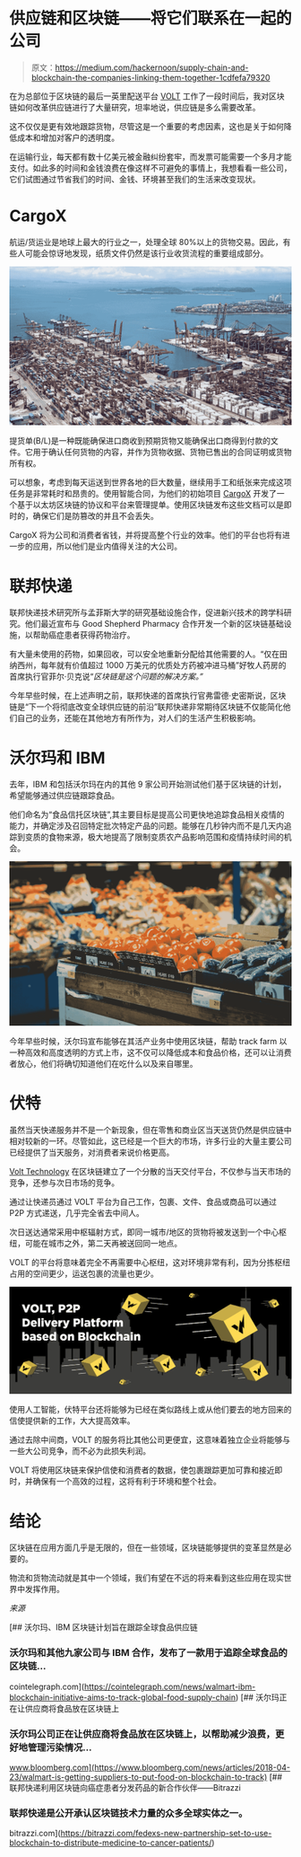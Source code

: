 # 供应链和区块链——将它们联系在一起的公司

> 原文：<https://medium.com/hackernoon/supply-chain-and-blockchain-the-companies-linking-them-together-1cdfefa79320>

在为总部位于区块链的最后一英里配送平台 [VOLT](http://www.volttech.io) 工作了一段时间后，我对区块链如何改革供应链进行了大量研究，坦率地说，供应链是多么需要改革。

这不仅仅是更有效地跟踪货物，尽管这是一个重要的考虑因素，这也是关于如何降低成本和增加对客户的透明度。

在运输行业，每天都有数十亿美元被金融纠纷套牢，而发票可能需要一个多月才能支付。如此多的时间和金钱浪费在像这样不可避免的事情上，我想看看一些公司，它们试图通过节省我们的时间、金钱、环境甚至我们的生活来改变现状。

# CargoX

航运/货运业是地球上最大的行业之一，处理全球 80%以上的货物交易。因此，有些人可能会惊讶地发现，纸质文件仍然是该行业收货流程的重要组成部分。

![](img/a65d7c1685ad3cefa7fea61ffc7a530a.png)

提货单(B/L)是一种既能确保进口商收到预期货物又能确保出口商得到付款的文件。它用于确认任何货物的内容，并作为货物收据、货物已售出的合同证明或货物所有权。

可以想象，考虑到每天运送到世界各地的巨大数量，继续用手工和纸张来完成这项任务是非常耗时和昂贵的。使用智能合同，为他们的初始项目 [CargoX](https://cargox.io/) 开发了一个基于以太坊区块链的协议和平台来管理提单。使用区块链发布这些文档可以是即时的，确保它们是防篡改的并且不会丢失。

CargoX 将为公司和消费者省钱，并将提高整个行业的效率。他们的平台也将有进一步的应用，所以他们是业内值得关注的大公司。

# 联邦快递

联邦快递技术研究所与孟菲斯大学的研究基础设施合作，促进新兴技术的跨学科研究。他们最近宣布与 Good Shepherd Pharmacy 合作开发一个新的区块链基础设施，以帮助癌症患者获得药物治疗。

有大量未使用的药物，如果回收，可以安全地重新分配给其他需要的人。“仅在田纳西州，每年就有价值超过 1000 万美元的优质处方药被冲进马桶”好牧人药房的首席执行官菲尔·贝克说“*区块链是这个问题的解决方案。”*

今年早些时候，在上述声明之前，联邦快递的首席执行官弗雷德·史密斯说，区块链是“下一个将彻底改变全球供应链的前沿”联邦快递非常期待区块链不仅能简化他们自己的业务，还能在其他地方有所作为，对人们的生活产生积极影响。

# 沃尔玛和 IBM

去年，IBM 和包括沃尔玛在内的其他 9 家公司开始测试他们基于区块链的计划，希望能够通过供应链跟踪食品。

他们命名为“食品信托区块链”,其主要目标是提高公司更快地追踪食品相关疫情的能力，并确定涉及召回特定批次特定产品的问题。能够在几秒钟内而不是几天内追踪到变质的食物来源，极大地提高了限制变质农产品影响范围和疫情持续时间的机会。

![](img/684d11c50bf6839c6bfd221e64f01f21.png)

今年早些时候，沃尔玛宣布能够在其活产业务中使用区块链，帮助 track farm 以一种高效和高度透明的方式上市，这不仅可以降低成本和食品价格，还可以让消费者放心，他们将确切知道他们在吃什么以及来自哪里。

# 伏特

虽然当天快递服务并不是一个新现象，但在零售和商业区当天送货仍然是供应链中相对较新的一环。尽管如此，这已经是一个巨大的市场，许多行业的大量主要公司已经提供了当天服务，对消费者来说价格更高。

[Volt Technology](http://www.volttech.io) 在区块链建立了一个分散的当天交付平台，不仅参与当天市场的竞争，还参与次日市场的竞争。

通过让快递员通过 VOLT 平台为自己工作，包裹、文件、食品或商品可以通过 P2P 方式递送，几乎完全省去中间人。

次日送达通常采用中枢辐射方式，即同一城市/地区的货物将被发送到一个中心枢纽，可能在城市之外，第二天再被送回同一地点。

VOLT 的平台将意味着完全不再需要中心枢纽，这对环境非常有利，因为分拣枢纽占用的空间更少，运送包裹的流量也更少。

![](img/12336d63013c3fb8d5e6576d5f0ae5bb.png)

使用人工智能，伏特平台还将能够为已经在类似路线上或从他们要去的地方回来的信使提供新的工作，大大提高效率。

通过去除中间商，VOLT 的服务将比其他公司更便宜，这意味着独立企业将能够与一些大公司竞争，而不必为此损失利润。

VOLT 将使用区块链来保护信使和消费者的数据，使包裹跟踪更加可靠和接近即时，并确保有一个高效的过程，这将有利于环境和整个社会。

# 结论

区块链在应用方面几乎是无限的，但在一些领域，区块链能够提供的变革显然是必要的。

物流和货物流动就是其中一个领域，我们有望在不远的将来看到这些应用在现实世界中发挥作用。

*来源*

[](https://cointelegraph.com/news/walmart-ibm-blockchain-initiative-aims-to-track-global-food-supply-chain) [## 沃尔玛、IBM 区块链计划旨在跟踪全球食品供应链

### 沃尔玛和其他九家公司与 IBM 合作，发布了一款用于追踪全球食品的区块链…

cointelegraph.com](https://cointelegraph.com/news/walmart-ibm-blockchain-initiative-aims-to-track-global-food-supply-chain) [](https://www.bloomberg.com/news/articles/2018-04-23/walmart-is-getting-suppliers-to-put-food-on-blockchain-to-track) [## 沃尔玛正在让供应商将食品放在区块链上

### 沃尔玛公司正在让供应商将食品放在区块链上，以帮助减少浪费，更好地管理污染情况…

www.bloomberg.com](https://www.bloomberg.com/news/articles/2018-04-23/walmart-is-getting-suppliers-to-put-food-on-blockchain-to-track) [](https://bitrazzi.com/fedexs-new-partnership-set-to-use-blockchain-to-distribute-medicine-to-cancer-patients/) [## 联邦快递利用区块链向癌症患者分发药品的新合作伙伴——Bitrazzi

### 联邦快递是公开承认区块链技术力量的众多全球实体之一。

bitrazzi.com](https://bitrazzi.com/fedexs-new-partnership-set-to-use-blockchain-to-distribute-medicine-to-cancer-patients/)